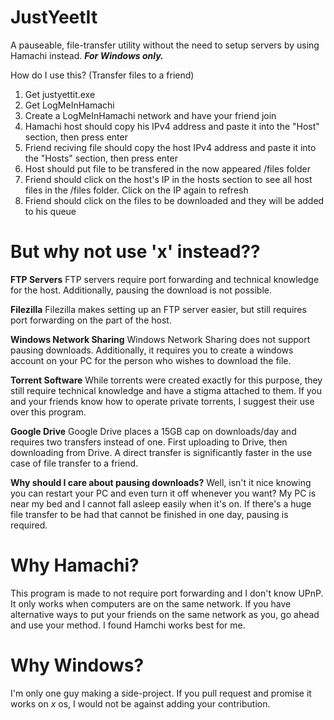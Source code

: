 
# JustYeetIt
A pauseable, file-transfer utility without the need to setup servers by using Hamachi instead. ***For Windows only.***

How do I use this? (Transfer files to a friend)
1. Get justyettit.exe
2. Get LogMeInHamachi 
3. Create a LogMeInHamachi network and have your friend join
4. Hamachi host should copy his IPv4 address and paste it into the "Host" section, then press enter
5. Friend reciving file should copy the host IPv4 address and paste it into the "Hosts" section, then press enter
6. Host should put file to be transfered in the now appeared /files folder
7. Friend should click on the host's IP in the hosts section to see all host files in the /files folder. Click on the IP again to refresh
8. Friend should click on the files to be downloaded and they will be added to his queue


# But why not use 'x' instead??
**FTP Servers**
FTP servers require port forwarding and technical knowledge for the host. Additionally, pausing the download is not possible.

**Filezilla**
Filezilla makes setting up an FTP server easier, but still requires port forwarding on the part of the host.

**Windows Network Sharing**
Windows Network Sharing does not support pausing downloads. Additionally, it requires you to create a windows account on your PC for the person who wishes to download the file.

**Torrent Software**
While torrents were created exactly for this purpose, they still require technical knowledge and have a stigma attached to them. If you and your friends know how to operate private torrents, I suggest their use over this program.

**Google Drive**
Google Drive places a 15GB cap on downloads/day and requires two transfers instead of one. First uploading to Drive, then downloading from Drive. A direct transfer is significantly faster in the use case of file transfer to a friend. 

**Why should I care about pausing downloads?**
Well, isn't it nice knowing you can restart your PC and even turn it off whenever you want? My PC is near my bed and I cannot fall asleep easily when it's on. If there's a huge file transfer to be had that cannot be finished in one day, pausing is required.

# Why Hamachi?
This program is made to not require port forwarding and I don't know UPnP. It only works when computers are on the same network. If you have alternative ways to put your friends on the same network as you, go ahead and use your method. I found Hamchi works best for me.


# Why Windows?
I'm only one guy making a side-project. If you pull request and promise it works on _x_ os, I would not be against adding your contribution.
